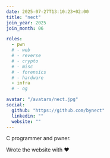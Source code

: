 ```yaml
---
date: 2025-07-27T13:10:23+02:00
title: "nect"
join_year: 2025
join_month: 06

roles:
  - pwn
  # - web
  # - reverse
  # - crypto
  # - misc
  # - forensics
  # - hardware
  - infra
  # - og

avatar: "/avatars/nect.jpg"
social:
  github: "https://github.com/bynect"
  linkedin: ""
  website: ""
---
```


C programmer and pwner.

Wrote the website with :heart:
